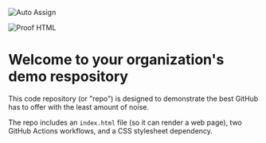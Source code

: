 ![Auto Assign](https://github.com/FrankHarrellqdthn7fb/demo-repository/actions/workflows/auto-assign.yml/badge.svg)

![Proof HTML](https://github.com/FrankHarrellqdthn7fb/demo-repository/actions/workflows/proof-html.yml/badge.svg)

# Welcome to your organization's demo respository
This code repository (or "repo") is designed to demonstrate the best GitHub has to offer with the least amount of noise.

The repo includes an `index.html` file (so it can render a web page), two GitHub Actions workflows, and a CSS stylesheet dependency.
